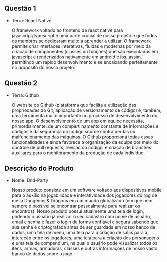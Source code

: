 

## Questão 1
 * Terra: React Native

    O framework voltado ao frontend de react native para javascript/typescript é uma parte crucial de nosso projeto e que todos os membros se dedicaram muito a aprender a utilizar. O framework permite criar interfaces interativas, fluidas e modernas por meio da criação de componentes (classes ou funções) que são executados em javascript e renderizados nativamente em android e ios, assim, permitindo um rápido desenvolvimento e se encaixando perfeitamente no propósito do nosso projeto.


## Questão 2
 * Terra: Github
    
    O website do Github (plataforma que facilita a utilização das propriedades do Git, aplicação de versionamento de código) é, também, uma ferramenta muito importante no processo de desenvolvimento do nosso app. O desenvolvimento de um app em equipe necessita, primordialmente, de um compartilhamento constante de informações e códigos e da segurança do código source contra perdas ou malfuncionamento das máquinas. O Github proporciona todas essas funcionalidades e ainda favorece a organização da equipe por meio do controle de pull requests, revisão do código, e criação de branches auxiliares para o monitoramento da produção de cada indivíduo.
    
## Descrição do Produto
 * Nome: Dnd-Party

    Nosso produto consiste em um software voltado aos dispositivos mobile para o auxílio na jogabilidade e interatividade dos jogadores do rpg de mesa Dungeons & Dragons em um mundo globalizado (em que nem sempre é possível se encontrar pessoalmente para realizar os encontros). Nosso produto possui atualmente uma tela de login, podendo o usuário já realizar o seu cadastro com nome de usuário, email e senha e fazer o login de forma confiável e segura sabendo que sua senha é criptografada antes de ser guardada em nosso banco de dados, uma tela de menu, uma tela para a criação de salas para a interação entre os jogadores, uma tela para a criação dos personagens e uma tela de compendium, na qual o usuário pode visualizar todos os itens, armas, armaduras, classes e outras informações de nosso vasto banco de dados sobre o jogo.



